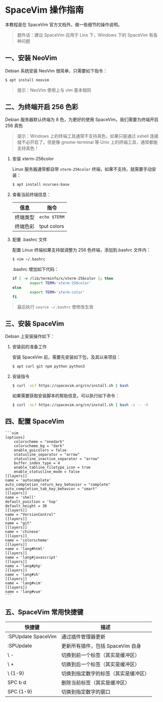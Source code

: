 # SpaceVim 操作指南

本教程是在 SpaceVim 官方文档外，做一些细节的操作说明。

> 题外话：建议 SpaceVim 应用于 Linx 下，Windows 下的 SpaceVim 有各种问题

## 一、安装 NeoVim

Debian 系统安装 NeoVim 很简单，只需要如下指令：

```sh
$ apt install neovim
```

> 提示：NeoVim 使用上与 vim 基本相同

## 二、为终端开启 256 色彩

Debian 服务器默认终端为 8 色，为更好的使用 SpaceVim，我们需要为终端开启 256 真色

> 提示：Windows 上的终端工具通常不支持真色，如果只是通过 xshell 连接就不必开启了。但是像 gnome-terminal 等 Unix 上的终端工具，通常都能支持真色！

1. 安装 xterm-256color

    Linux 服务器通常都自带 `xterm-256color` 终端，如果不支持，就需要手动安装：

    ```sh
    $ apt install ncurses-base
    ```

2. 查看当前终端信息：

    | 信息     | 指令         |
    | -------- | ------------ |
    | 终端类型 | `echo $TERM` |
    | 终端色彩 | tput colors  |

3. 配置 .bashrc 文件

    配置 Linux 终端如果支持就调整为 256 色终端，添加到.bashrc 文件内：

    ```sh
    $ vim ~/.bashrc
    ```

    .bashrc 增加如下代码：

    ```sh
    if [ -e /lib/terminfo/x/xterm-256color ]; then
            export TERM='xterm-256color'
    else
            export TERM='xterm-color'
    fi
    ```

> 最后执行 `source ~/.bashrc` 使修改生效

## 三、安装 SpaceVim

Debian 上安装操作如下：

1. 安装前的准备工作

    安装 SpaceVim 前，需要先安装如下包，及其以来项目：

    ```sh
    $ apt curl git npm python python3
    ```

2. 安装指令

    ```sh
    $ curl -sLf https://spacevim.org/cn/install.sh | bash
    ```

    如果需要获取安装脚本的帮助信息，可以执行如下命令：

    ```sh
    $ curl -sLf https://spacevim.org/cn/install.sh | bash -s -- -h
    ```

## 四、配置 SpaceVim

    ```vim
    [options]
        colorscheme = "onedark"
        colorscheme_bg = "dark"
        enable_guicolors = false
        statusline_separator = "arrow"
        statusline_inactive_separator = "arrow"
        buffer_index_type = 4
        enable_tabline_filetype_icon = true
        enable_statusline_mode = false
    [[layers]]
    name = 'autocomplete'
    auto_completion_return_key_behavior = "complete"
    auto_completion_tab_key_behavior = "smart"
    [[layers]]
    name = 'shell'
    default_position = 'top'
    default_height = 30
    [[layers]]
    name = "VersionControl"
    [[layers]]
    name = "git"
    [[layers]]
    name = 'chinese'
    [[layers]]
    name = 'colorscheme'
    [[layers]]
    name = 'lang#html'
    [[layers]]
    name = 'lang#javascript'
    [[layers]]
    name = 'lang#php'
    [[layers]]
    name = 'lang#sh'
    [[layers]]
    name = 'lang#vim'
    [[layers]]
    name = 'lang#vue'
    ```

## 五、SpaceVim 常用快捷键

| 快捷键             | 描述                                 |
| ------------------ | ------------------------------------ |
| :SPUpdate SpaceVim | 通过插件管理器更新                   |
| :SPUpdate          | 更新所有插件，包括 SpaceVim 自身     |
| \ -                | 切换到前一个标签（其实是缓冲区）     |
| \ +                | 切换到后一个标签（其实是缓冲区）     |
| \ {1-9}            | 切换到指定数字的标签（其实是缓冲区） |
| SPC b d            | 删除当前标签（其实是缓冲区）         |
| SPC {1-9}          | 切换到指定数字的窗口                 |
